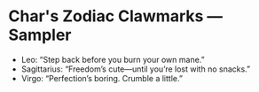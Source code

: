 # Char's Zodiac Clawmarks — Sampler
- Leo: “Step back before you burn your own mane.”
- Sagittarius: “Freedom’s cute—until you’re lost with no snacks.”
- Virgo: “Perfection’s boring. Crumble a little.”
